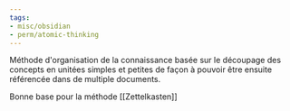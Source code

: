 ```yaml
---
tags:
- misc/obsidian
- perm/atomic-thinking
---
```


Méthode d'organisation de la connaissance basée sur le découpage des concepts en unitées simples et petites de façon à pouvoir être ensuite référencée dans de multiple documents.

Bonne base pour la méthode [[Zettelkasten]]